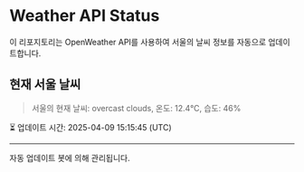 
# Weather API Status

이 리포지토리는 OpenWeather API를 사용하여 서울의 날씨 정보를 자동으로 업데이트합니다.

## 현재 서울 날씨
> 서울의 현재 날씨: overcast clouds, 온도: 12.4°C, 습도: 46%

⏳ 업데이트 시간: 2025-04-09 15:15:45 (UTC)

---
자동 업데이트 봇에 의해 관리됩니다.
